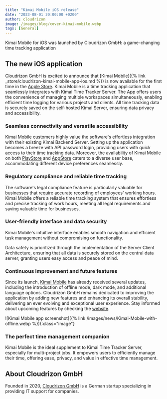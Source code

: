 ```yaml
---
title: "Kimai Mobile iOS release"
date: "2023-08-01 20:00:00 +0200"
author: cloudrizon
image: /images/blog/cover-kimai-mobile.webp
tags: [General]
---
```


Kimai Mobile for iOS was launched by Cloudrizon GmbH: a game-changing time tracking application

## The new iOS application

Cloudrizon GmbH is excited to announce that [Kimai Mobile]({% link _store/cloudrizon-kimai-mobile-app-ios.md %}) is now available for the first time in the [Apple Store](https://apps.apple.com/us/app/kimai-mobile/id1563933145). 
Kimai Mobile is a time tracking application that seamlessly integrates with Kimai Time Tracker Server. 
The App offers users the convenience of managing multiple workspaces simultaneously, enabling efficient time logging for various projects and clients. All time tracking data is securely saved on the self-hosted Kimai Server, ensuring data privacy and accessibility.  

### Seamless connectivity and versatile accessibility  

Kimai Mobile customers highly value the software's effortless integration with their existing Kimai Backend Server. 
Setting up the application becomes a breeze with API password login, providing users with quick access to their time tracking data. 
Moreover, the availability of Kimai Mobile on both [PlayStore](https://play.google.com/store/apps/details?id=de.cloudrizon.kimaimobile&pcampaignid=pcampaignidMKT-Other-global-all-co-prtnr-py-PartBadge-Mar2515-1&pli=1) and [AppStore](https://apps.apple.com/us/app/kimai-mobile/id1563933145) caters to a diverse user base, accommodating different device preferences seamlessly.  

### Regulatory compliance and reliable time tracking  

The software's legal compliance feature is particularly valuable for businesses that require accurate recording of employees' working hours. 
Kimai Mobile offers a reliable time tracking system that ensures effortless and precise tracking of work hours, meeting all legal requirements and saving valuable time for businesses.  

### User-friendly interface and data security  

Kimai Mobile's intuitive interface enables smooth navigation and efficient task management without compromising on functionality.  

Data safety is prioritized through the implementation of the Server Client Architecture, ensuring that all data is securely stored on the central data server, granting users easy access and peace of mind.  

### Continuous improvement and future features  

Since its launch, [Kimai Mobile](https://www.kimaimobile.com/) has already received several updates, including the introduction of offline mode, dark mode, and additional language options. 
Cloudrizon GmbH remains dedicated to improving the application by adding new features and enhancing its overall stability, delivering an ever evolving and exceptional user experience. 
Stay informed about upcoming features by checking the [website](https://www.kimaimobile.com/features/).  

![Kimai Mobile app screenshot]({% link /images/news/Kimai-Mobile-with-offline.webp %}){:class="image"}

### The perfect time management companion  

Kimai Mobile is the ideal supplement to Kimai Time Tracker Server, especially for multi-project jobs. 
It empowers users to efficiently manage their time, offering ease, privacy, and value in effective time management.  

## About Cloudrizon GmbH  

Founded in 2020, [Cloudrizon GmbH](https://cloudrizon.de/) is a German startup specializing in providing IT support for companies. 
